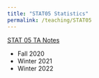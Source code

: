```yaml
---
title: "STAT05 Statistics"
permalink: /teaching/STAT05
---
```


[STAT 05 TA Notes](https://github.com/YuZoeyZhu/STAT05-TANotes)

* Fall 2020
* Winter 2021
* Winter 2022
